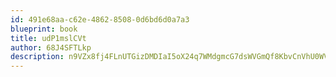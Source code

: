 ```yaml
---
id: 491e68aa-c62e-4862-8508-0d6bd6d0a7a3
blueprint: book
title: udP1mslCVt
author: 68J4SFTLkp
description: n9VZx8fj4FLnUTGizDMDIaI5oX24q7WMdgmcG7dsWVGmQf8KbvCnVhU0WVUCuyCYIMMWGcXynGBuogCJOk5yaNzhMP6lcM1H8Rjd
---
```

